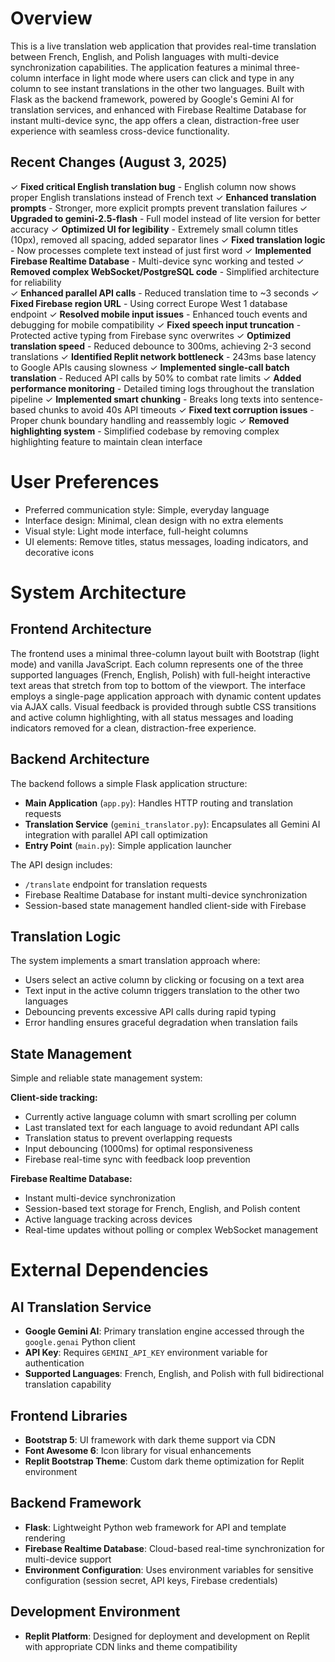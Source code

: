 # Overview

This is a live translation web application that provides real-time translation between French, English, and Polish languages with multi-device synchronization capabilities. The application features a minimal three-column interface in light mode where users can click and type in any column to see instant translations in the other two languages. Built with Flask as the backend framework, powered by Google's Gemini AI for translation services, and enhanced with Firebase Realtime Database for instant multi-device sync, the app offers a clean, distraction-free user experience with seamless cross-device functionality.

## Recent Changes (August 3, 2025)
✓ **Fixed critical English translation bug** - English column now shows proper English translations instead of French text
✓ **Enhanced translation prompts** - Stronger, more explicit prompts prevent translation failures
✓ **Upgraded to gemini-2.5-flash** - Full model instead of lite version for better accuracy
✓ **Optimized UI for legibility** - Extremely small column titles (10px), removed all spacing, added separator lines
✓ **Fixed translation logic** - Now processes complete text instead of just first word
✓ **Implemented Firebase Realtime Database** - Multi-device sync working and tested
✓ **Removed complex WebSocket/PostgreSQL code** - Simplified architecture for reliability  
✓ **Enhanced parallel API calls** - Reduced translation time to ~3 seconds
✓ **Fixed Firebase region URL** - Using correct Europe West 1 database endpoint
✓ **Resolved mobile input issues** - Enhanced touch events and debugging for mobile compatibility
✓ **Fixed speech input truncation** - Protected active typing from Firebase sync overwrites
✓ **Optimized translation speed** - Reduced debounce to 300ms, achieving 2-3 second translations
✓ **Identified Replit network bottleneck** - 243ms base latency to Google APIs causing slowness
✓ **Implemented single-call batch translation** - Reduced API calls by 50% to combat rate limits
✓ **Added performance monitoring** - Detailed timing logs throughout the translation pipeline
✓ **Implemented smart chunking** - Breaks long texts into sentence-based chunks to avoid 40s API timeouts
✓ **Fixed text corruption issues** - Proper chunk boundary handling and reassembly logic
✓ **Removed highlighting system** - Simplified codebase by removing complex highlighting feature to maintain clean interface

# User Preferences

- Preferred communication style: Simple, everyday language
- Interface design: Minimal, clean design with no extra elements
- Visual style: Light mode interface, full-height columns
- UI elements: Remove titles, status messages, loading indicators, and decorative icons

# System Architecture

## Frontend Architecture
The frontend uses a minimal three-column layout built with Bootstrap (light mode) and vanilla JavaScript. Each column represents one of the three supported languages (French, English, Polish) with full-height interactive text areas that stretch from top to bottom of the viewport. The interface employs a single-page application approach with dynamic content updates via AJAX calls. Visual feedback is provided through subtle CSS transitions and active column highlighting, with all status messages and loading indicators removed for a clean, distraction-free experience.

## Backend Architecture
The backend follows a simple Flask application structure:
- **Main Application** (`app.py`): Handles HTTP routing and translation requests
- **Translation Service** (`gemini_translator.py`): Encapsulates all Gemini AI integration with parallel API call optimization
- **Entry Point** (`main.py`): Simple application launcher

The API design includes:
- `/translate` endpoint for translation requests
- Firebase Realtime Database for instant multi-device synchronization
- Session-based state management handled client-side with Firebase

## Translation Logic
The system implements a smart translation approach where:
- Users select an active column by clicking or focusing on a text area
- Text input in the active column triggers translation to the other two languages
- Debouncing prevents excessive API calls during rapid typing
- Error handling ensures graceful degradation when translation fails

## State Management
Simple and reliable state management system:

**Client-side tracking:**
- Currently active language column with smart scrolling per column
- Last translated text for each language to avoid redundant API calls
- Translation status to prevent overlapping requests
- Input debouncing (1000ms) for optimal responsiveness
- Firebase real-time sync with feedback loop prevention

**Firebase Realtime Database:**
- Instant multi-device synchronization
- Session-based text storage for French, English, and Polish content
- Active language tracking across devices
- Real-time updates without polling or complex WebSocket management

# External Dependencies

## AI Translation Service
- **Google Gemini AI**: Primary translation engine accessed through the `google.genai` Python client
- **API Key**: Requires `GEMINI_API_KEY` environment variable for authentication
- **Supported Languages**: French, English, and Polish with full bidirectional translation capability

## Frontend Libraries
- **Bootstrap 5**: UI framework with dark theme support via CDN
- **Font Awesome 6**: Icon library for visual enhancements
- **Replit Bootstrap Theme**: Custom dark theme optimization for Replit environment

## Backend Framework
- **Flask**: Lightweight Python web framework for API and template rendering
- **Firebase Realtime Database**: Cloud-based real-time synchronization for multi-device support
- **Environment Configuration**: Uses environment variables for sensitive configuration (session secret, API keys, Firebase credentials)

## Development Environment
- **Replit Platform**: Designed for deployment and development on Replit with appropriate CDN links and theme compatibility